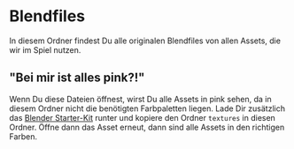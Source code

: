 # Blendfiles

In diesem Ordner findest Du alle originalen Blendfiles von allen Assets, die wir im Spiel nutzen.

## "Bei mir ist alles pink?!" 

Wenn Du diese Dateien öffnest, wirst Du alle Assets in pink sehen, da in diesem Ordner nicht die benötigten Farbpaletten liegen.
Lade Dir zusätzlich das [Blender Starter-Kit](https://docs.fairytaledefender.de/docs/docs-visual/blender/) runter und kopiere den Ordner `textures` in diesen Ordner.
Öffne dann das Asset erneut, dann sind alle Assets in den richtigen Farben.